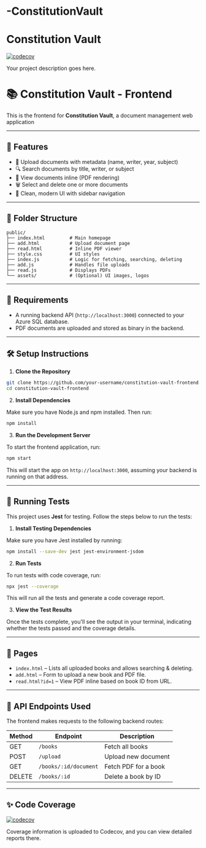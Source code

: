 # -ConstitutionVault

# Constitution Vault

[![codecov](https://codecov.io/gh/ARTMashimbyi/-ConstitutionVault/branch/main/graph/badge.svg)](https://codecov.io/gh/ARTMashimbyi/-ConstitutionVault)

Your project description goes here.

# 📚 Constitution Vault - Frontend

This is the frontend for **Constitution Vault**, a document management web application

---

## 🚀 Features

- 📂 Upload documents with metadata (name, writer, year, subject)
- 🔍 Search documents by title, writer, or subject
- 📄 View documents inline (PDF rendering)
- 🗑️ Select and delete one or more documents
- 🎨 Clean, modern UI with sidebar navigation

---

## 🧱 Folder Structure

```
public/
├── index.html         # Main homepage
├── add.html           # Upload document page
├── read.html          # Inline PDF viewer
├── style.css          # UI styles
├── index.js           # Logic for fetching, searching, deleting
├── add.js             # Handles file uploads
├── read.js            # Displays PDFs
└── assets/            # (Optional) UI images, logos
```

---

## 🔧 Requirements

- A running backend API (`http://localhost:3000`) connected to your Azure SQL database.
- PDF documents are uploaded and stored as binary in the backend.

---

## 🛠️ Setup Instructions

1. **Clone the Repository**

```bash
git clone https://github.com/your-username/constitution-vault-frontend.git
cd constitution-vault-frontend
```

2. **Install Dependencies**

Make sure you have Node.js and npm installed. Then run:

```bash
npm install
```

3. **Run the Development Server**

To start the frontend application, run:

```bash
npm start
```

This will start the app on `http://localhost:3000`, assuming your backend is running on that address.

---

## 🧪 Running Tests

This project uses **Jest** for testing. Follow the steps below to run the tests:

1. **Install Testing Dependencies**

Make sure you have Jest installed by running:

```bash
npm install --save-dev jest jest-environment-jsdom
```

2. **Run Tests**

To run tests with code coverage, run:

```bash
npx jest --coverage
```

This will run all the tests and generate a code coverage report.

3. **View the Test Results**

Once the tests complete, you'll see the output in your terminal, indicating whether the tests passed and the coverage details.

---

## 📁 Pages

- `index.html` – Lists all uploaded books and allows searching & deleting.
- `add.html` – Form to upload a new book and PDF file.
- `read.html?id=1` – View PDF inline based on book ID from URL.

---

## 🔄 API Endpoints Used

The frontend makes requests to the following backend routes:

| Method | Endpoint              | Description          |
| ------ | --------------------- | -------------------- |
| GET    | `/books`              | Fetch all books      |
| POST   | `/upload`             | Upload new document  |
| GET    | `/books/:id/document` | Fetch PDF for a book |
| DELETE | `/books/:id`          | Delete a book by ID  |

---

## ✨ Code Coverage

[![codecov](https://codecov.io/gh/ARTMashimbyi/-ConstitutionVault/branch/main/graph/badge.svg)](https://codecov.io/gh/ARTMashimbyi/-ConstitutionVault)

Coverage information is uploaded to Codecov, and you can view detailed reports there.
